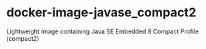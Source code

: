 docker-image-javase_compact2
============================

Lightweight image containing Java SE Embedded 8 Compact Profile (compact2)
